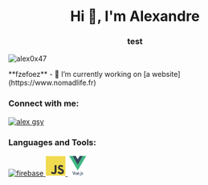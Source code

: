 <h1 align="center">Hi 👋, I'm Alexandre</h1>
<h3 align="center">test</h3>

<p align="left"> <img src="https://komarev.com/ghpvc/?username=alex0x47&label=Profile%20views&color=0e75b6&style=flat" alt="alex0x47" /> </p>
**fzefoez**
- 🔭 I’m currently working on [a website](https://www.nomadlife.fr)

<h3 align="left">Connect with me:</h3>
<p align="left">
<a href="https://fb.com/alex gsy" target="blank"><img align="center" src="https://cdn.jsdelivr.net/npm/simple-icons@3.0.1/icons/facebook.svg" alt="alex gsy" height="30" width="40" /></a>
</p>

<h3 align="left">Languages and Tools:</h3>
<p align="left"> <a href="https://firebase.google.com/" target="_blank"> <img src="https://www.vectorlogo.zone/logos/firebase/firebase-icon.svg" alt="firebase" width="40" height="40"/> </a> <a href="https://developer.mozilla.org/en-US/docs/Web/JavaScript" target="_blank"> <img src="https://raw.githubusercontent.com/devicons/devicon/master/icons/javascript/javascript-original.svg" alt="javascript" width="40" height="40"/> </a> <a href="https://vuejs.org/" target="_blank"> <img src="https://raw.githubusercontent.com/devicons/devicon/master/icons/vuejs/vuejs-original-wordmark.svg" alt="vuejs" width="40" height="40"/> </a> </p>
